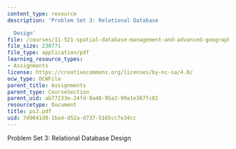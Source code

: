 ```yaml
---
content_type: resource
description: 'Problem Set 3: Relational Database

  Design'
file: /courses/11-521-spatial-database-management-and-advanced-geographic-information-systems-spring-2003/7d9041d81ba4d52ad7375165cc7e34cc_ps3.pdf
file_size: 230771
file_type: application/pdf
learning_resource_types:
- Assignments
license: https://creativecommons.org/licenses/by-nc-sa/4.0/
ocw_type: OCWFile
parent_title: Assignments
parent_type: CourseSection
parent_uid: ab77233e-24fd-8a48-95a2-99a1e367fc81
resourcetype: Document
title: ps3.pdf
uid: 7d9041d8-1ba4-d52a-d737-5165cc7e34cc
---
```

Problem Set 3: Relational Database
Design